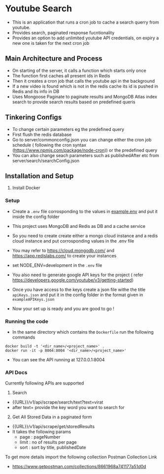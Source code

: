 # Youtube Search

- This is an application that runs a cron job to cache a search querry from youtube.
- Provides search, paginated response fucntionality
- Provides an option to add unlimited youtube API credentials, on expiry a new one is taken for the next cron job

## Main Architecture and Process

- On starting of the server, it calls a function which starts only once
- The function first caches all present ids in Redis
- Then it creates a cron job that calls the youtube api in the background
- If a new video is found which is not in the redis cache its id is pushed in Redis and its info in DB
- Uses Mongoose Paginate to paginate results and MongoDB Atlas index search to provide search results based on predefined queris

## Tinkering Configs

- To change certain parameters eg the predefined query
- First flush the redis database
- Go to server/commonconfig.json you can change either the cron job schedule ( following the cron syntax (https://www.npmjs.com/package/node-cron)) or the predefined query
- You can also change seach parameters such as publishedAfter etc from server/search/searchConfig.json

## Installation and Setup

1. Install Docker

### Setup

- Create a `.env` file corrosponding to the values in [example.env](example.env) and put it inside the config folder
- This project uses MongoDB and Redis as DB and a cache service
- So you need to create create either a mongo cloud instance and a redis cloud instance and put corrosponding values in the .env file
- You may refer to https://cloud.mongodb.com/ and https://app.redislabs.com/ to create your instances
- set NODE_ENV=development in the `.env` file

- You also need to generate google API keys for the project ( refer https://developers.google.com/youtube/v3/getting-started)
- Once you have access to the keys create a json file withe the title `apiKeys.json` and put it in the config folder in the format given in `exampleAPIKeys.json`
- Now your set up is ready and you are good to go !

### Running the code

- In the same directory which contains the `Dockerfile` run the following commands

```
docker build -t '<dir_name>/<project_name>' .
docker run -it -p 8004:8004 '<dir_name>/<project_name>'
```

- You can see the API running at 127.0.0.1:8004

### API Docs

Currently following APIs are supported

1. Search

- {{URL}}/v1/api/scrape/search/text?text=virat
- after text= provide the key word you want to search for

2. Get All Stored Data in a paginated form

- {{URL}}/v1/api/scrape/get/storedResults
- It takes the following params
  - page : pageNumber
  - limit : no of results per page
  - sort : sort by title, publishedDate

To get more details import the following collection
Postman Collection Link

- https://www.getpostman.com/collections/8661968a741177a51d0d

